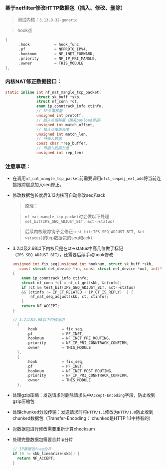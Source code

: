 ### 基于netfilter修改HTTP数据包（插入、修改、删除）

> 测试内核：```3.13.0-32-generic```

> hook点
  ```c
  { 
  		.hook 			= hook_func,
  		.pf 		    = NFPROTO_IPV4,
  		.hooknum 		= NF_INET_FORWARD, 
  		.priority 		= NF_IP_PRI_MANGLE,
  		.owner			= THIS_MODULE
  },
```

### 内核NAT修正数据接口：

  ```C
  static inline int nf_nat_mangle_tcp_packet(
                struct sk_buff *skb,
                struct nf_conn *ct,
                enum ip_conntrack_info ctinfo,
                // IP头偏移量
                unsigned int protoff,
                // 插入点偏移量（距离payload首部）
                unsigned int match_offset,
                // 插入点覆盖长度
                unsigned int match_len,
                // 待插入数据
                const char *rep_buffer,
                // 带插入数据长度
                unsigned int rep_len)
  ```
### 注意事项：

* 在调用```nf_nat_mangle_tcp_packet```前需要调用```nfct_seqadj_ext_add```将当前连接跟踪信息加入seq修正。

* 修改数据包长度后3.13内核可自动修改seq和ack

  > 原理：

  > ```nf_nat_mangle_tcp_packet```时会做以下处理```set_bit(IPS_SEQ_ADJUST_BIT, &ct->status)```
  
  >  后续内核跟踪钩子会修正```test_bit(IPS_SEQ_ADJUST_BIT, &ct->status)```的tcp数据包的seq和ack）

* 3.2以及2.68以下内核只是在ct->status中高几位做了标记（```IPS_SEQ_ADJUST_BIT```），还需要后续手动hook修改
  ```c
  unsigned int fix_seq(unsigned int hooknum, struct sk_buff *skb,
     const struct net_device *in, const struct net_device *out, int(*okfn)(struct sk_buff *))
  {
      enum ip_conntrack_info ctinfo;
      struct nf_conn *ct = nf_ct_get(skb, &ctinfo);
      if (ct && test_bit(IPS_SEQ_ADJUST_BIT, &ct->status) 
      && (ctinfo != IP_CT_RELATED + IP_CT_IS_REPLY)  ) {
          nf_nat_seq_adjust(skb, ct, ctinfo);
      }
      return NF_ACCEPT;
  }
  ```
  
  ```c
  // 3.2以及2.68以下内核适用
	{
		.hook		   	= fix_seq,
		.pf			 	= PF_INET,
		.hooknum		= NF_INET_PRE_ROUTING,
		.priority	   	= NF_IP_PRI_CONNTRACK_CONFIRM,
		.owner			= THIS_MODULE
	},
	{
		.hook		   	= fix_seq,
		.pf			 	= PF_INET,
		.hooknum		= NF_INET_POST_ROUTING,
		.priority	  	= NF_IP_PRI_CONNTRACK_CONFIRM,
		.owner			= THIS_MODULE
	},
  ```
* 处理gzip压缩：发送请求时删除请求头中```Accept-Encoding```字段，防止收到gzip压缩包

* 处理chunked分段传输：发送请求时将```HTTP/1.1```修改为```HTTP/1.0```防止收到chunked数据包（Transfer-Encoding： chunked是HTTP 1.1中特有的）

* 对数据包进行修改需要重新计算checksum

* 处理完整数据包需要合并ip分片
  ```c
  // IP数据包frag合并
  if (0 != skb_linearize(skb)) {
    return NF_ACCEPT;
  }
  ```
